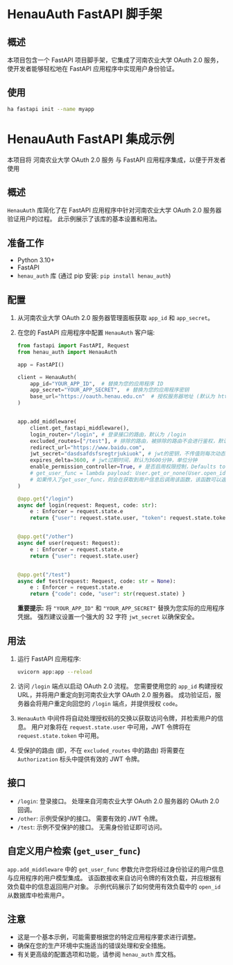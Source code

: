 # HenauAuth FastAPI 脚手架

## 概述
本项目包含一个 FastAPI 项目脚手架，它集成了河南农业大学 OAuth 2.0 服务，使开发者能够轻松地在 FastAPI 应用程序中实现用户身份验证。

## 使用 

```bash
ha fastapi init --name myapp
```

# HenauAuth FastAPI 集成示例

本项目将 河南农业大学 OAuth 2.0 服务 与 FastAPI 应用程序集成，以便于开发者使用

## 概述

`HenauAuth` 库简化了在 FastAPI 应用程序中针对河南农业大学 OAuth 2.0 服务器验证用户的过程。 此示例展示了该库的基本设置和用法。

## 准备工作

- Python 3.10+
- FastAPI
- `henau_auth` 库 (通过 pip 安装: `pip install henau_auth`)

## 配置

1.  从河南农业大学 OAuth 2.0 服务器管理面板获取 `app_id` 和 `app_secret`。
2.  在您的 FastAPI 应用程序中配置 `HenauAuth` 客户端:

    ```python
    from fastapi import FastAPI, Request
    from henau_auth import HenauAuth

    app = FastAPI()

    client = HenauAuth(
        app_id="YOUR_APP_ID",  # 替换为您的应用程序 ID
        app_secret="YOUR_APP_SECRET",  # 替换为您的应用程序密钥
        base_url="https://oauth.henau.edu.cn"  # 授权服务器地址 (默认为 https://oauth.henau.edu.cn)
    )

    
    app.add_middleware(
        client.get_fastapi_middleware(),
        login_router="/login", # 登录接口的路由，默认为 /login
        excluded_routes=["/test"], # 排除的路由，被排除的路由不会进行鉴权，默认为 []
        redirect_url="https://www.baidu.com",
        jwt_secret="dasdsafdsfsregtrjukiuok", # jwt的密钥，不传值则每次动态生成一个 建议传值32位字符串即可
        expires_delta=3600, # jwt过期时间，默认为3600分钟，单位分钟
        enable_permission_controller=True, # 是否启用权限控制，Defaults to True 启用后 request中会携带一个casbin 权限控制对象
        # get_user_func = lambda payload: User.get_or_none(User.open_id == payload["henau_openid"]) 
        # 如果传入了get_user_func，则会在获取到用户信息后调用该函数，该函数可以返回一个用户对象，该用户对象会被存储在request.state.user中
    )

    @app.get("/login")
    async def login(request: Request, code: str):
        e : Enforcer = request.state.e
        return {"user": request.state.user, "token": request.state.token}


    @app.get("/other")
    async def user(request: Request):
        e : Enforcer = request.state.e
        return {"user": request.state.user}


    @app.get("/test")
    async def test(request: Request, code: str = None):
        e : Enforcer = request.state.e
        return {"code": code, "user": str(request.state) }

    ```

    **重要提示:** 将 `"YOUR_APP_ID"` 和 `"YOUR_APP_SECRET"` 替换为您实际的应用程序凭据。 强烈建议设置一个强大的 32 字符 `jwt_secret` 以确保安全。

## 用法

1.  运行 FastAPI 应用程序:

    ```bash
    uvicorn app:app --reload
    ```

2.  访问 `/login` 端点以启动 OAuth 2.0 流程。 您需要使用您的 `app_id` 构建授权 URL，并将用户重定向到河南农业大学 OAuth 2.0 服务器。 成功验证后，服务器会将用户重定向回您的 `/login` 端点，并提供授权 `code`。

3.  `HenauAuth` 中间件将自动处理授权码的交换以获取访问令牌，并检索用户的信息。 用户对象将在 `request.state.user` 中可用，JWT 令牌将在 `request.state.token` 中可用。

4.  受保护的路由 (即，不在 `excluded_routes` 中的路由) 将需要在 `Authorization` 标头中提供有效的 JWT 令牌。

## 接口

-   `/login`: 登录接口。 处理来自河南农业大学 OAuth 2.0 服务器的 OAuth 2.0 回调。
-   `/other`: 示例受保护的接口。 需要有效的 JWT 令牌。
-   `/test`: 示例不受保护的接口。 无需身份验证即可访问。

## 自定义用户检索 (`get_user_func`)

`app.add_middleware` 中的 `get_user_func` 参数允许您将经过身份验证的用户信息与应用程序的用户模型集成。 该函数接收来自访问令牌的有效负载，并应根据有效负载中的信息返回用户对象。 示例代码展示了如何使用有效负载中的 `open_id` 从数据库中检索用户。

## 注意

-   这是一个基本示例，可能需要根据您的特定应用程序要求进行调整。
-   确保在您的生产环境中实施适当的错误处理和安全措施。
-   有关更高级的配置选项和功能，请参阅 `henau_auth` 库文档。
